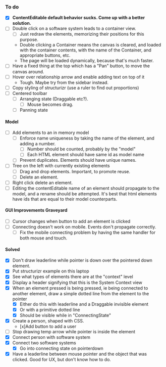 ### To do
- [x] **ContentEditable default behavior sucks. Come up with a better solution.**
- [ ] Double click on a software system leads to a container view.
	- [ ] Just redraw the elements, memorizing their positions for this purpose.
	-  Double clicking a Container means the canvas is cleared, and loaded with the container contents, with the name of the Container, and appropriate buttons, etc.
	- The page will be loaded dynamically, because that's much faster.
- [ ] Have a fixed thing at the top which has a "Pan" button, to move the canvas around.
- [ ] Hover over relationship arrow and enable adding text on top of it
	- Tough. Maybe try from the sidebar instead.
- [ ] Copy styling of structurizr (use a ruler to find out proportions)
- [ ] Centered toolbar
	- [ ] Arranging state (Draggable etc?).
		- [ ] Mouse becomes drag.
	- [ ] Panning state
#### Model
- [ ] Add elements to an in memory model
	- [ ] Enforce name uniqueness by taking the name of the element, and adding a number.
		- [ ] Number should be counted, probably by the "model"
		- [ ] Each HTML element should have same id as model name 
	- [ ] Prevent duplicates. Elements should have unique names.
- [ ] Tree on the left with currently existing elements
	- [ ] Drag and drop elements. Important, to promote reuse.
	- [ ] Delete an element.
- [ ] Right click delete an element.
- [ ] Editing the contentEditable name of an element should propagate to the model, and a rename should be attempted. It's best that html elements have ids that are equal to their model counterparts.
#### GUI Improvements Graveyard
- [ ] Cursor changes when button to add an element is clicked
- [ ] Connecting doesn't work on mobile. Events don't propagate correctly.
	- [ ] Fix the mobile connecting problem by having the same handler for both mouse and touch.
#### Solved
- [x] Don't draw leaderline while pointer is down over the pointered down element.
- [x] Put structurizr example on this laptop
- [x] See what types of elements there are at the "context" level
- [x] Display a header signifying that this is the System Context view
- [x] When an element pressed is being pressed, ie being connected to another element, draw a simple dotted line from the element to the pointer
	- [x] Either do this with leaderline and a Draggable invisible element
	- [x] Or with a primitive dotted line
	- [x] Should be visible while in "ConnectingState"
- [x] Create a person, shaped with CSS.
	- [x]Add button to add a user
- [ ] Stop drawing temp arrow while pointer is inside the element 
- [x] Connect person with software system
- [x] Connect two software systems
    - [x] Go into connecting state on pointerdown
- [x] Have a leaderline between mouse pointer and the object that was clicked. Good for UX, but don't know how to do.
